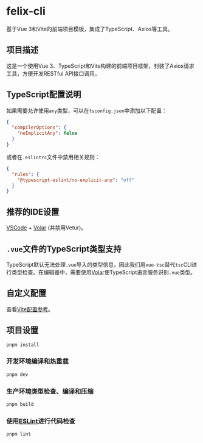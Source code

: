 # felix-cli

基于Vue 3和Vite的前端项目模板，集成了TypeScript、Axios等工具。

## 项目描述

这是一个使用Vue 3、TypeScript和Vite构建的前端项目框架，封装了Axios请求工具，方便开发RESTful API接口调用。

## TypeScript配置说明

如果需要允许使用`any`类型，可以在`tsconfig.json`中添加以下配置：

```json
{
  "compilerOptions": {
    "noImplicitAny": false
  }
}
```

或者在`.eslintrc`文件中禁用相关规则：

```json
{
  "rules": {
    "@typescript-eslint/no-explicit-any": "off"
  }
}
```

## 推荐的IDE设置

[VSCode](https://code.visualstudio.com/) + [Volar](https://marketplace.visualstudio.com/items?itemName=Vue.volar) (并禁用Vetur)。

## `.vue`文件的TypeScript类型支持

TypeScript默认无法处理`.vue`导入的类型信息，因此我们用`vue-tsc`替代`tsc`CLI进行类型检查。在编辑器中，需要使用[Volar](https://marketplace.visualstudio.com/items?itemName=Vue.volar)使TypeScript语言服务识别`.vue`类型。

## 自定义配置

查看[Vite配置参考](https://vite.dev/config/)。

## 项目设置

```sh
pnpm install
```

### 开发环境编译和热重载

```sh
pnpm dev
```

### 生产环境类型检查、编译和压缩

```sh
pnpm build
```

### 使用[ESLint](https://eslint.org/)进行代码检查

```sh
pnpm lint
```
